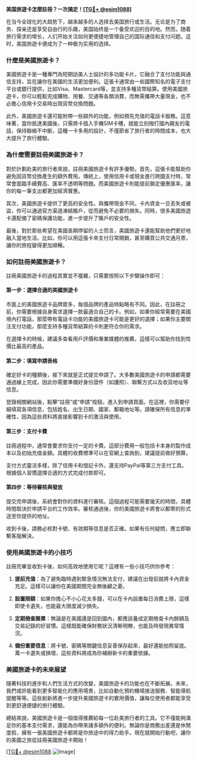 **美国旅遊卡怎麼註冊？一次搞定！[[TG💪+ @esim1088](https://t.me/s/esim1088)]**

在当今全球化的大趋势下，越来越多的人选择去美国旅行或生活。无论是为了商务、探亲还是享受自由行的乐趣，美国始终是一个备受欢迎的目的地。然而，随着旅行需求的增长，人们开始关注如何更便捷地管理自己的国际通信和支付问题。这时，美国旅遊卡便成为了一种极为实用的选择。

### 什麼是美國旅遊卡？

美國旅遊卡是一種專門為短期訪美人士設計的多功能卡片，它融合了支付功能與通信支持，旨在讓你在美國的生活更加便利。這張卡通常由一些國際知名的電子支付平台或銀行提供，比如Visa、Mastercard等，並支持多種貨幣結算。使用美國旅遊卡，你可以輕鬆完成購物、用餐、交通等各類消費，而無需攜帶大量現金，也不必擔心信用卡交易時出現貨幣兌換問題。

此外，美國旅遊卡還可能附帶一些額外的功能，例如預先充值的電話卡服務。這意味著，當你抵達美國後，只需將卡插入手機SIM卡槽，就能立刻撥打國內親友的電話，保持聯絡不中斷。這種一卡多用的設計，不僅節省了旅行者的時間成本，也大大提升了旅行體驗。

### 為什麼需要註冊美國旅遊卡？

對於計劃赴美的旅行者來說，註冊美國旅遊卡有許多優勢。首先，這張卡能幫助你避免因貨幣兌換產生的額外費用。傳統上，使用信用卡或現金進行跨國支付時，常常會面臨手續費高、匯率不透明等問題。而美國旅遊卡則能提前鎖定優惠匯率，讓你的每一筆支出都更加經濟實惠。

其次，美國旅遊卡提供了更高的安全性。與攜帶現金不同，卡內資金一旦丟失或被盜，你可以通過官方渠道凍結賬戶，從而避免不必要的損失。同時，很多美國旅遊卡還配備了密碼保護功能，進一步提升了賬戶的安全性。

最後，對於那些希望在美國長期停留的人士而言，美國旅遊卡還能幫助他們更好地融入當地生活。比如，你可以用這張卡來支付日常開銷，甚至購買公共交通月票，讓你的旅程變得更加順暢。

### 如何註冊美國旅遊卡？

註冊美國旅遊卡的過程其實並不複雜，只需要按照以下步驟操作即可：

#### 第一步：選擇合適的美國旅遊卡

市面上的美國旅遊卡品牌眾多，每個品牌的產品特點略有不同。因此，在註冊之前，你需要根據自身需求選擇一款最適合自己的卡。例如，如果你經常需要在美國境內打電話，那麼帶有電話卡功能的美國旅遊卡可能是更好的選擇；如果你主要關注支付功能，那麼支持多種貨幣結算的卡則更符合你的需求。

在選擇卡的時候，建議多查看用戶評價和專業媒體的推薦，這樣可以幫助你找到性價比最高的產品。

#### 第二步：填寫申請表格

確定好卡的種類後，接下來就是正式提交申請了。大多數美國旅遊卡的申請都需要通過線上完成，因此你需要準備好身份證件（如護照）、聯繫方式以及收貨地址等信息。

登錄相關網站後，點擊“註冊”或“申請”按鈕，進入到申請頁面。在這裡，你需要仔細填寫各項信息，包括姓名、出生日期、國家、郵箱地址等。請確保所有信息的準確性，因為這些資料將直接影響到卡的激活與使用。

#### 第三步：支付卡費

註冊過程中，通常會要求你支付一定的卡費。這部分費用一般包括卡本身的製作成本以及初始充值金額。具體的收費標準可以在官網上查詢到，建議提前做好預算。

支付方式靈活多樣，除了信用卡和借記卡外，還支持PayPal等第三方支付工具。根據個人習慣選擇合適的方式完成付款即可。

#### 第四步：等待審核與發放

提交完申請後，系統會對你的資料進行審核。這個過程可能需要幾天的時間，具體時間取決於申請平台的工作效率。審核通過後，你的美國旅遊卡將會以郵寄的形式送至你提供的地址。

收到卡後，請務必核對卡號、有效期等信息是否正確。如果有任何疑問，應立即聯繫客服解決。

### 使用美國旅遊卡的小技巧

註冊完畢並收到卡後，如何高效地使用它呢？這裡有一些小技巧供你參考：

1. **提前充值**：為了避免臨時遇到緊急情況無法支付，建議在出發前就將卡內資金充足。這樣可以讓你在美國期間完全無後顧之憂。
   
2. **設置限額**：如果你擔心不小心花太多錢，可以在卡內設置每日消費上限，這樣即使卡遺失，也能最大限度減少損失。

3. **定期檢查賬單**：無論是在美國還是回到國內，都應該養成定期檢查卡內餘額及交易記錄的好習慣。這樣既能確保財務狀況清晰明瞭，也能及時發現異常情況。

4. **備份重要信息**：將卡號、密碼等關鍵信息妥善保存起來，最好還能拍照留底。萬一卡遺失或損壞，這些資料將成為你補辦新卡的重要依據。

### 美國旅遊卡的未來展望

隨著科技的進步和人們生活方式的改變，美國旅遊卡的功能也在不斷拓展。未來，我們或許能看到更多智能化的應用場景，比如自動化預約機場接送服務、智能導航提醒等等。這些創新將進一步提升美國旅遊卡的實用價值，讓每位使用者都能享受到更舒適便捷的旅行體驗。

總結來說，美國旅遊卡是一個值得推薦給每一位赴美旅行者的工具。它不僅能夠滿足你的基本支付需求，還能為你帶來諸多額外的便利。無論你是商務出差還是休閒度假，擁有一張美國旅遊卡都將是你旅途中的得力助手。現在就開始行動吧，讓你的美國之旅從註冊美國旅遊卡開始！

[[TG💪+ @esim1088](https://t.me/s/esim1088) ![Image](https://i.postimg.cc/4NQfJmqS/Snipaste-2025-05-13-00-14-12.png)]